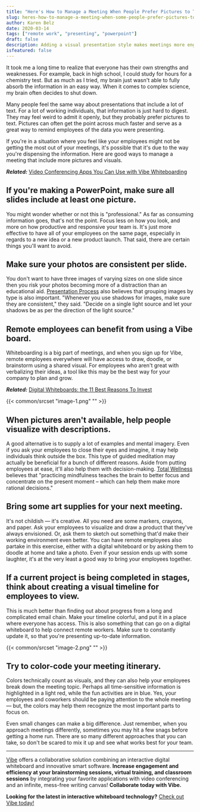 ```yaml
---
title: "Here's How to Manage a Meeting When People Prefer Pictures to Text"
slug: heres-how-to-manage-a-meeting-when-some-people-prefer-pictures-to-text
author: Karen Belz
date: 2020-03-14
tags: ["remote work", "presenting", "powerpoint"]
draft: false
description: Adding a visual presentation style makes meetings more engaging.
isfeatured: false
---
```






It took me a long time to realize that everyone has their own strengths and weaknesses. For example, back in high school, I could study for hours for a chemistry test. But as much as I tried, my brain just wasn't able to fully absorb the information in an easy way. When it comes to complex science, my brain often decides to shut down. 

Many people feel the same way about presentations that include a lot of text. For a lot of working individuals, that information is just hard to digest. They may feel weird to admit it openly, but they probably prefer pictures to text. Pictures can often get the point across much faster and serve as a great way to remind employees of the data you were presenting.

If you're in a situation where you feel like your employees might not be getting the most out of your meetings, it's possible that it's due to the way you're dispensing the information. Here are good ways to manage a meeting that include more pictures and visuals. 

***Related:*** [Video Conferencing Apps You Can Use with Vibe Whiteboarding](https://vibe.us/blog/video-conferencing-apps-with-whiteboard/)

## If you're making a PowerPoint, make sure all slides include at least one picture. 

You might wonder whether or not this is "professional." As far as consuming information goes, that's not the point. Focus less on how you look, and more on how productive and responsive your team is. It's just more effective to have all of your employees on the same page, especially in regards to a new idea or a new product launch. That said, there are certain things you'll want to avoid.


## Make sure your photos are consistent per slide. 

You don't want to have three images of varying sizes on one slide since then you risk your photos becoming more of a distraction than an educational aid. [Presentation Process](https://www.presentation-process.com/pictures-in-powerpoint.html) also believes that grouping images by type is also important. "Whenever you use shadows for images, make sure they are consistent," they said. "Decide on a single light source and let your shadows be as per the direction of the light source."


## Remote employees can benefit from using a Vibe board. 

Whiteboarding is a big part of meetings, and when you sign up for Vibe, remote employees everywhere will have access to draw, doodle, or brainstorm using a shared visual. For employees who aren't great with verbalizing their ideas, a tool like this may be the best way for your company to plan and grow. 

***Related:*** [Digital Whiteboards: the 11 Best Reasons To Invest](https://vibe.us/blog/11-best-reasons-to-invest-in-a-digital-whiteboard/)

{{< common/srcset "image-1.png" "" >}}



## When pictures aren't available, help people visualize with descriptions. 

A good alternative is to supply a lot of examples and mental imagery. Even if you ask your employees to close their eyes and imagine, it may help individuals think outside the box. This type of guided meditation may actually be beneficial for a bunch of different reasons. Aside from putting employees at ease, it'll also help them with decision-making. [Total Wellness](https://info.totalwellnesshealth.com/blog/would-your-workplace-benefit-from-an-office-meditation-program) believes that "practicing mindfulness teaches the brain to better focus and concentrate on the present moment – which can help them make more rational decisions."


## Bring some art supplies for your next meeting. 

It's not childish — it's creative. All you need are some markers, crayons, and paper. Ask your employees to visualize and draw a product that they've always envisioned. Or, ask them to sketch out something that'd make their working environment even better. You can have remote employees also partake in this exercise, either with a digital whiteboard or by asking them to doodle at home and take a photo. Even if your session ends up with some laughter, it's at the very least a good way to bring your employees together. 


## If a current project is being completed in stages, think about creating a visual timeline for employees to view. 

This is much better than finding out about progress from a long and complicated email chain. Make your timeline colorful, and put it in a place where everyone has access. This is also something that can go on a digital whiteboard to help connect remote workers. Make sure to constantly update it, so that you're presenting up-to-date information.


{{< common/srcset "image-2.png" "" >}}



## Try to color-code your meeting itinerary. 

Colors technically count as visuals, and they can also help your employees break down the meeting topic. Perhaps all time-sensitive information is highlighted in a light red, while the fun activities are in blue. Yes, your employees and coworkers should be paying attention to the whole meeting — but, the colors may help them recognize the most important parts to focus on.

Even small changes can make a big difference. Just remember, when you approach meetings differently, sometimes you may hit a few snags before getting a home run. There are so many different approaches that you can take, so don't be scared to mix it up and see what works best for your team. 


----------

[Vibe](https://vibe.us/) offers a collaborative solution combining an interactive digital whiteboard and innovative smart software. **Increase engagement and efficiency at your brainstorming sessions, virtual training, and classroom sessions** by integrating your favorite applications with video conferencing and an infinite, mess-free writing canvas! **Collaborate today with Vibe.**

**Looking for the latest in interactive whiteboard technology?** [Check out Vibe today!](https://vibe.us/order/)
